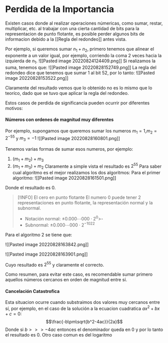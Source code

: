 # Perdida de la Importancia
Existen casos donde al realizar operaciones númericas, como sumar, restar, multiplicar, etc. al trabajar con una cierta cantidad de bits para la representacion de punto flotante, es posible perder algunos bits de informacion debido a la [[Regla del redondeo]] antes vista.


Por ejemplo, si queremos sumar $n_1+n_2$, primero tenemos que alinear el exponente a un valor igual, por ejemplo, corriendo la coma 2 veces  hacia la izquierda de $n_1$.
![[Pasted image 20220824124409.png]]
Si realizamos la suma, tenemos que:
![[Pasted image 20220828152749.png]] 
La regla del redondeo dice que tenemos que sumar 1 al bit 52, por lo tanto:
![[Pasted image 20220828153522.png]]

Claramente del resultado vemos que lo obtenido no es lo mismo que lo teoríco, dado que se tuvo que aplicar la regla del redondeo.

Estos casos de perdida de significancia pueden ocurrir por diferentes motivos:
#### Números con ordenes de magnitud muy diferentes
Por ejemplo, supongamos que queremos sumar los numeros $m_1 = 1$,$m_2=2^{-55}$ y $m_3=-1$ ![[Pasted image 20220828160801.png]]

Tenemos varias formas de sumar esos numeros, por ejemplo:
1. $(m_1+m_2)+m_3$
2. $(m_1+m_3)+m_2$
Claramente a simple vista el resultado es $2^{55}$
Para saber cual algoritmo es el mejor realizamos los dos algoritmos:
Para el primer algoritmo:
![[Pasted image 20220828161501.png]]

Donde el resultado es 0.

>[!INFO] El cero en punto flotante
> El numero $0$ puede tener 2 representaciones en punto flotante, la representación normal y la subnormal.
>- Notación normal: $\pm0.000\cdots000\cdot2^0$>-
>- Subnormal: $\pm0.000\cdots000\cdot2^{-1022}$

Para el algoritmo 2 se tiene que:

![[Pasted image 20220828163842.png]]

![[Pasted image 20220828163901.png]]

Cuyo resultado es $2^{55}$ y claramente el correcto.

Como resumen, para evitar este caso, es recomendable sumar primero aquellos números cercanos en orden de magnitud entre sí.


#### Cancelación Catastrofica
Esta situacion ocurre cuando substraimos dos valores muy cercanos entre sí,  por ejemplo,  en el caso de la solución a la ecuacion cuadratica $ax^2+bx+c=0$:$$\frac{-b\pm\sqrt{b^2-4ac}}{2a}$$
Donde si $b>>> -4ac$ entonces el denominador queda en 0 y por lo tanto el resultado es 0.
Otro caso comun es del logaritmo